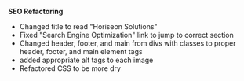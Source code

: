 **SEO Refactoring**

 - Changed title to read "Horiseon Solutions"
 - Fixed "Search Engine Optimization" link to jump to correct section
 - Changed header, footer, and main from divs with classes to proper header, footer, and main element tags
 - added appropriate alt tags to each image
 - Refactored CSS to be more dry